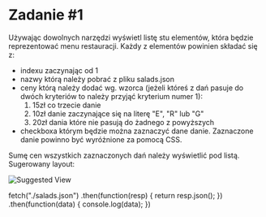 # Zadanie #1
Używając dowolnych narzędzi wyświetl listę stu elementów, która będzie reprezentować menu restauracji.
Każdy z elementów powinien składać się z:
- indexu zaczynając od 1
- nazwy którą należy pobrać z pliku salads.json
- ceny którą należy dodać wg. wzorca (jeżeli któreś z dań pasuje do dwóch kryteriów to należy przyjąć kryterium numer 1):  
    1. 15zł co trzecie danie
    2. 10zł danie zaczynające się na literę "E", "R" lub "G"
    3. 20zł dania które nie pasują do żadnego z powyższych
- checkboxa którym będzie można zaznaczyć dane danie. Zaznaczone danie powinno być wyróżnione za pomocą CSS.

Sumę cen wszystkich zaznaczonych dań należy wyświetlić 
pod listą. Sugerowany layout:

![Suggested View](./suggested_view.png)

fetch("./salads.json")
    .then(function(resp) {
        return resp.json();
    })
    .then(function(data) {
        console.log(data);
    }) 